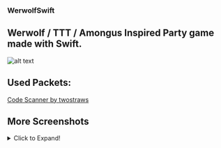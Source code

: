 ### WerwolfSwift
## Werwolf / TTT / Amongus Inspired Party game made with Swift.
![alt text](https://i.imgur.com/ybxGS68.jpg "Main Banner")


## Used Packets:
[Code Scanner by twostraws](https://github.com/twostraws/CodeScanner)

## More Screenshots
<details>
  <summary>Click to Expand!</summary>
  
  ## :)
  ![alt text](https://i.imgur.com/NLb8AYY.jpg "Different Cards")
  ![alt text](https://i.imgur.com/NLb8AYY.jpg "Different Cards")
</details>
